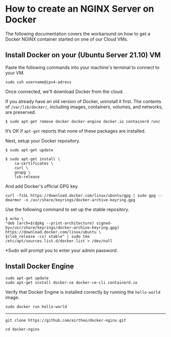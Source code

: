 # How to create an NGINX Server on Docker
The following documentation covers the workaround on how to get a Docker NGINX container started on one of our Cloud VMs.

## Install Docker on your (Ubuntu Server 21.10) VM
Paste the following commands into your machine's terminal to connect to your VM.

`sudo ssh username@ipv4-adress`

Once connected, we'll download Docker from the cloud.

If you already have an old version of Docker, uninstall it first. The contents of `/var/lib/docker/`, including images, containers, volumes, and networks, are preserved.

`$ sudo apt-get remove docker docker-engine docker.io containerd runc`

It’s OK if `apt-get` reports that none of these packages are installed.

Next, setup your Docker repository.

`$ sudo apt-get update`

    $ sudo apt-get install \
        ca-certificates \
        curl \
        gnupg \
        lsb-release
    
And add Docker's official GPG key. 

    curl -fsSL https://download.docker.com/linux/ubuntu/gpg | sudo gpg --dearmor -o /usr/share/keyrings/docker-archive-keyring.gpg

Use the following command to set up the stable repository.

    $ echo \
    "deb [arch=$(dpkg --print-architecture) signed-by=/usr/share/keyrings/docker-archive-keyring.gpg] https://download.docker.com/linux/ubuntu \
    $(lsb_release -cs) stable" | sudo tee /etc/apt/sources.list.d/docker.list > /dev/null

*Sudo will prompt you to enter your admin password.

## Install Docker Engine

    sudo apt-get update
    sudo apt-get install docker-ce docker-ce-cli containerd.io
    
Verify that Docker Engine is installed correctly by running the `hello-world` image.

    sudo docker run hello-world

_____
`git clone https://github.com/airtheo/docker-nginx.git`

`cd docker-nginx`
